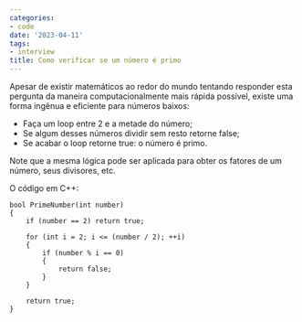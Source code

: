 ```yaml
---
categories:
- code
date: '2023-04-11'
tags:
- interview
title: Como verificar se um número é primo
---
```


Apesar de existir matemáticos ao redor do mundo tentando responder esta pergunta da maneira computacionalmente mais rápida possível, existe uma forma ingênua e eficiente para números baixos:

- Faça um loop entre 2 e a metade do número;
- Se algum desses números dividir sem resto retorne false;
- Se acabar o loop retorne true: o número é primo.

Note que a mesma lógica pode ser aplicada para obter os fatores de um número, seus divisores, etc.

O código em C++:

```
bool PrimeNumber(int number)
{
    if (number == 2) return true;

    for (int i = 2; i <= (number / 2); ++i)
    {
        if (number % i == 0)
        {
            return false;
        }
    }

    return true;
}
```

